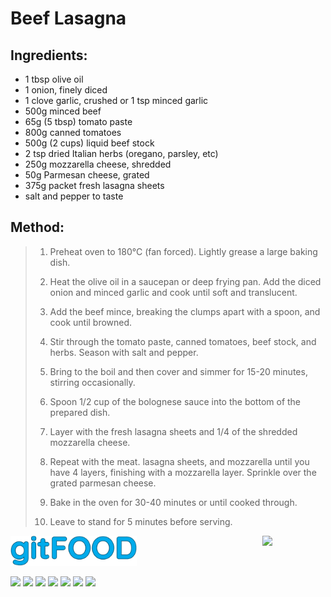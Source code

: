 # Beef Lasagna

## Ingredients:

- 1 tbsp olive oil
- 1 onion, finely diced
- 1 clove garlic, crushed or 1 tsp minced garlic
- 500g minced beef
- 65g (5 tbsp) tomato paste
- 800g canned tomatoes
- 500g (2 cups) liquid beef stock
- 2 tsp dried Italian herbs (oregano, parsley, etc)
- 250g mozzarella cheese, shredded
- 50g Parmesan cheese, grated
- 375g packet fresh lasagna sheets
- salt and pepper to taste

## Method:

> 1. Preheat oven to 180°C (fan forced). Lightly grease a large baking dish.
> 
> 2. Heat the olive oil in a saucepan or deep frying pan. Add the diced onion and minced garlic and cook until soft and translucent.
> 
> 3. Add the beef mince, breaking the clumps apart with a spoon, and cook until browned.
> 
> 4. Stir through the tomato paste, canned tomatoes, beef stock, and herbs. Season with salt and pepper.
> 
> 5. Bring to the boil and then cover and simmer for 15-20 minutes, stirring occasionally.
> 
> 6. Spoon 1/2 cup of the bolognese sauce into the bottom of the prepared dish.
> 
> 7. Layer with the fresh lasagna sheets and 1/4 of the shredded mozzarella cheese.
> 
> 8. Repeat with the meat. lasagna sheets, and mozzarella until you have 4 layers, finishing with a mozzarella layer. Sprinkle over the grated parmesan cheese.
> 
> 9. Bake in the oven for 30-40 minutes or until cooked through.
> 
> 1. Leave to stand for 5 minutes before serving.



<img src="../images/logo_sm.png" width="40%" />

<img src="https://profile-counter.glitch.me/gitfood_beeflasagna/count.svg" width="20%" align="right" />

<img src="https://img.shields.io/badge/tag-baked-blue.svg" /> <img src="https://img.shields.io/badge/tag-stovetop-blue.svg" /> <img src="https://img.shields.io/badge/tag-dinner-blue.svg" /> <img src="https://img.shields.io/badge/tag-italian-blue.svg" /> <img src="https://img.shields.io/badge/tag-easy-blue.svg" /> <img src="https://img.shields.io/badge/tag-beef-blue.svg" /> <img src="https://img.shields.io/badge/tag-pasta-blue.svg" /> 